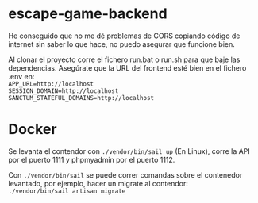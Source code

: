 # escape-game-backend
He conseguido que no me dé problemas de CORS copiando código de internet sin saber lo que hace, no puedo asegurar que funcione bien.  

Al clonar el proyecto corre el fichero run.bat o run.sh para que baje las dependencias. Asegúrate que la URL del frontend esté bien en el fichero .env en:  
`APP_URL=http://localhost`  
`SESSION_DOMAIN=http://localhost`  
`SANCTUM_STATEFUL_DOMAINS=http://localhost`    
# Docker
Se levanta el contendor con `./vendor/bin/sail up` (En Linux), corre la API por el puerto 1111 y phpmyadmin por el puerto 1112.  

Con `./vendor/bin/sail` se puede correr comandas sobre el contenedor levantado, por ejemplo, hacer un migrate al contendor:  
`./vendor/bin/sail artisan migrate`
